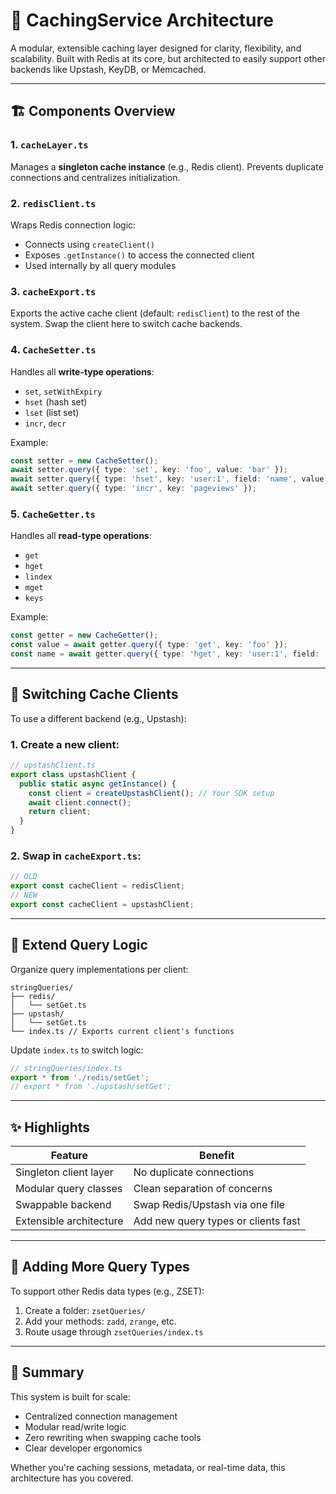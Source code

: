# 🧠 CachingService Architecture

A modular, extensible caching layer designed for clarity, flexibility, and scalability. Built with Redis at its core, but architected to easily support other backends like Upstash, KeyDB, or Memcached.

---

## 🏗️ Components Overview

### 1. `cacheLayer.ts`
Manages a **singleton cache instance** (e.g., Redis client). Prevents duplicate connections and centralizes initialization.

### 2. `redisClient.ts`
Wraps Redis connection logic:
- Connects using `createClient()`
- Exposes `.getInstance()` to access the connected client
- Used internally by all query modules

### 3. `cacheExport.ts`
Exports the active cache client (default: `redisClient`) to the rest of the system. Swap the client here to switch cache backends.

### 4. `CacheSetter.ts`
Handles all **write-type operations**:
- `set`, `setWithExpiry`
- `hset` (hash set)
- `lset` (list set)
- `incr`, `decr`

Example:
```ts
const setter = new CacheSetter();
await setter.query({ type: 'set', key: 'foo', value: 'bar' });
await setter.query({ type: 'hset', key: 'user:1', field: 'name', value: 'Alice' });
await setter.query({ type: 'incr', key: 'pageviews' });
```

### 5. `CacheGetter.ts`
Handles all **read-type operations**:
- `get`
- `hget`
- `lindex`
- `mget`
- `keys`

Example:
```ts
const getter = new CacheGetter();
const value = await getter.query({ type: 'get', key: 'foo' });
const name = await getter.query({ type: 'hget', key: 'user:1', field: 'name' });
```

---

## 🔄 Switching Cache Clients

To use a different backend (e.g., Upstash):

### 1. Create a new client:
```ts
// upstashClient.ts
export class upstashClient {
  public static async getInstance() {
    const client = createUpstashClient(); // Your SDK setup
    await client.connect();
    return client;
  }
}
```

### 2. Swap in `cacheExport.ts`:
```ts
// OLD
export const cacheClient = redisClient;
// NEW
export const cacheClient = upstashClient;
```

---

## 🔌 Extend Query Logic

Organize query implementations per client:

```
stringQueries/
├── redis/
│   └── setGet.ts
├── upstash/
│   └── setGet.ts
└── index.ts // Exports current client's functions
```

Update `index.ts` to switch logic:

```ts
// stringQueries/index.ts
export * from './redis/setGet';
// export * from './upstash/setGet';
```

---

## ✨ Highlights

| Feature                 | Benefit                              |
|-------------------------|--------------------------------------|
| Singleton client layer  | No duplicate connections             |
| Modular query classes   | Clean separation of concerns         |
| Swappable backend       | Swap Redis/Upstash via one file      |
| Extensible architecture | Add new query types or clients fast  |

---

## 🧱 Adding More Query Types

To support other Redis data types (e.g., ZSET):

1. Create a folder: `zsetQueries/`
2. Add your methods: `zadd`, `zrange`, etc.
3. Route usage through `zsetQueries/index.ts`

---

## 📣 Summary

This system is built for scale:
- Centralized connection management
- Modular read/write logic
- Zero rewriting when swapping cache tools
- Clear developer ergonomics

Whether you're caching sessions, metadata, or real-time data, this architecture has you covered.